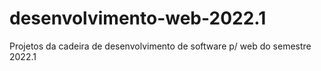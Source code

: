 # desenvolvimento-web-2022.1
 Projetos da cadeira de desenvolvimento de software p/ web do semestre 2022.1
